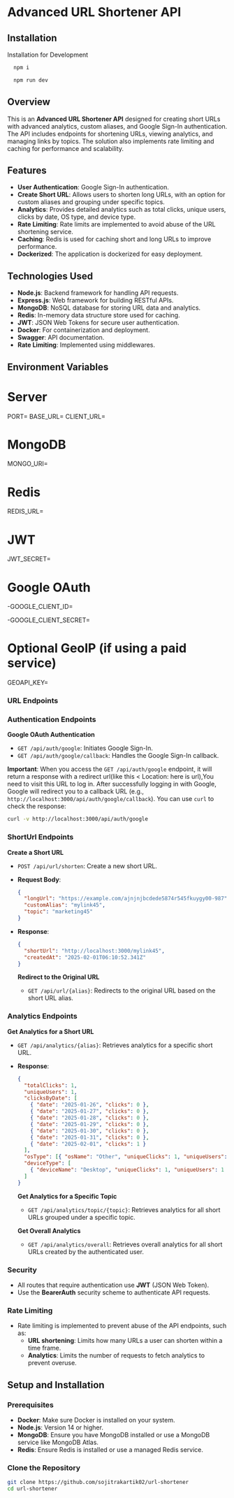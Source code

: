 # Advanced URL Shortener API

## Installation

Installation for Development

```bash
  npm i

  npm run dev
```

## Overview

This is an **Advanced URL Shortener API** designed for creating short URLs with advanced analytics, custom aliases, and Google Sign-In authentication. The API includes endpoints for shortening URLs, viewing analytics, and managing links by topics. The solution also implements rate limiting and caching for performance and scalability.

## Features

- **User Authentication**: Google Sign-In authentication.
- **Create Short URL**: Allows users to shorten long URLs, with an option for custom aliases and grouping under specific topics.
- **Analytics**: Provides detailed analytics such as total clicks, unique users, clicks by date, OS type, and device type.
- **Rate Limiting**: Rate limits are implemented to avoid abuse of the URL shortening service.
- **Caching**: Redis is used for caching short and long URLs to improve performance.
- **Dockerized**: The application is dockerized for easy deployment.

## Technologies Used

- **Node.js**: Backend framework for handling API requests.
- **Express.js**: Web framework for building RESTful APIs.
- **MongoDB**: NoSQL database for storing URL data and analytics.
- **Redis**: In-memory data structure store used for caching.
- **JWT**: JSON Web Tokens for secure user authentication.
- **Docker**: For containerization and deployment.
- **Swagger**: API documentation.
- **Rate Limiting**: Implemented using middlewares.

## Environment Variables

# Server

PORT=
BASE_URL=<Your Base Url>
CLIENT_URL=<Your Client Url>

# MongoDB

MONGO_URI=<Your mongo Uri>

# Redis

REDIS_URL=<Your Redis Url>

# JWT

JWT_SECRET=<Your Jwt Secret>

# Google OAuth

-GOOGLE_CLIENT_ID=<Your Google Client ID>

-GOOGLE_CLIENT_SECRET=<Your Google Client Secret>

# Optional GeoIP (if using a paid service)

GEOAPI_KEY=<Your GeoApi Key>

### URL Endpoints

### Authentication Endpoints

**Google OAuth Authentication**

- `GET /api/auth/google`: Initiates Google Sign-In.
- `GET /api/auth/google/callback`: Handles the Google Sign-In callback.

**Important**: When you access the `GET /api/auth/google` endpoint, it will return a response with a redirect url(like this < Location: here is url),You need to visit this URL to log in. After successfully logging in with Google, Google will redirect you to a callback URL (e.g., `http://localhost:3000/api/auth/google/callback`). You can use `curl` to check the response:

```bash
curl -v http://localhost:3000/api/auth/google
```

### ShortUrl Endpoints

**Create a Short URL**

- `POST /api/url/shorten`: Create a new short URL.
- **Request Body**:
  ```json
  {
    "longUrl": "https://example.com/ajnjnjbcdede5874r545fkuygy00-987",
    "customAlias": "mylink45",
    "topic": "marketing45"
  }
  ```
- **Response**:

  ```json
  {
    "shortUrl": "http://localhost:3000/mylink45",
    "createdAt": "2025-02-01T06:10:52.341Z"
  }
  ```

  **Redirect to the Original URL**

  - `GET /api/url/{alias}`: Redirects to the original URL based on the short URL alias.

### Analytics Endpoints

**Get Analytics for a Short URL**

- `GET /api/analytics/{alias}`: Retrieves analytics for a specific short URL.
- **Response**:

  ```json
  {
    "totalClicks": 1,
    "uniqueUsers": 1,
    "clicksByDate": [
      { "date": "2025-01-26", "clicks": 0 },
      { "date": "2025-01-27", "clicks": 0 },
      { "date": "2025-01-28", "clicks": 0 },
      { "date": "2025-01-29", "clicks": 0 },
      { "date": "2025-01-30", "clicks": 0 },
      { "date": "2025-01-31", "clicks": 0 },
      { "date": "2025-02-01", "clicks": 1 }
    ],
    "osType": [{ "osName": "Other", "uniqueClicks": 1, "uniqueUsers": 1 }],
    "deviceType": [
      { "deviceName": "Desktop", "uniqueClicks": 1, "uniqueUsers": 1 }
    ]
  }
  ```

  **Get Analytics for a Specific Topic**

  - `GET /api/analytics/topic/{topic}`: Retrieves analytics for all short URLs grouped under a specific topic.

  **Get Overall Analytics**

  - `GET /api/analytics/overall`: Retrieves overall analytics for all short URLs created by the authenticated user.

### Security

- All routes that require authentication use **JWT** (JSON Web Token).
- Use the **BearerAuth** security scheme to authenticate API requests.

### Rate Limiting

- Rate limiting is implemented to prevent abuse of the API endpoints, such as:
  - **URL shortening**: Limits how many URLs a user can shorten within a time frame.
  - **Analytics**: Limits the number of requests to fetch analytics to prevent overuse.

## Setup and Installation

### Prerequisites

- **Docker**: Make sure Docker is installed on your system.
- **Node.js**: Version 14 or higher.
- **MongoDB**: Ensure you have MongoDB installed or use a MongoDB service like MongoDB Atlas.
- **Redis**: Ensure Redis is installed or use a managed Redis service.

### Clone the Repository

```bash
git clone https://github.com/sojitrakartik02/url-shortener
cd url-shortener
```
